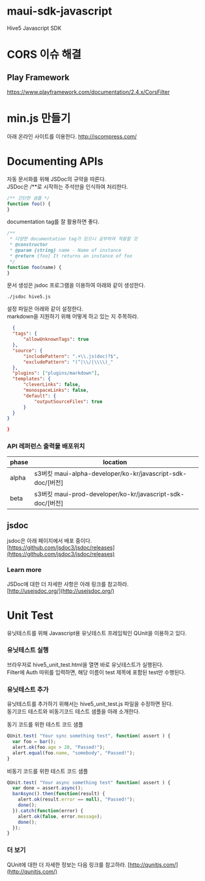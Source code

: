 # maui-sdk-javascript
Hive5 Javascript SDK

# CORS 이슈 해결

## Play Framework
https://www.playframework.com/documentation/2.4.x/CorsFilter

# min.js 만들기

아래 온라인 사이트를 이용한다.
http://jscompress.com/


# Documenting APIs
자동 문서화를 위해 JSDoc의 규약을 따른다.  
JSDoc은 /**로 시작하는 주석만을 인식하여 처리한다.  

```js
/** 간단한 샘플 */
function foo() {
}
```

documentation tag를 잘 활용하면 좋다.
```js
/** 
 * 다양한 documentation tag가 있으니 공부하여 적용할 것
 * @constructor
 * @param {string} name - Name of instance
 * @return {foo} It returns an instance of foo
 */
function foo(name) {
}
```

문서 생성은 jsdoc 프로그램을 이용하여 아래와 같이 생성한다.
```
./jsdoc hive5.js
```

설정 파일은 아래와 같이 설정한다.  
markdown을 지원하기 위해 어떻게 하고 있는 지 주목하라.

```json
  {
  "tags": {
      "allowUnknownTags": true
  },
  "source": {
      "includePattern": ".+\\.js(doc)?$",
      "excludePattern": "(^|\\/|\\\\)_"
  },
  "plugins": ["plugins/markdown"],
  "templates": {
      "cleverLinks": false,
      "monospaceLinks": false,
      "default": {
          "outputSourceFiles": true
      }
  }
}

}
```

### API 레퍼런스 출력물 배포위치

phase | location
--- | ---
alpha | s3버킷 maui-alpha-developer/ko-kr/javascript-sdk-doc/[버전]
beta | s3버킷 maui-prod-developer/ko-kr/javascript-sdk-doc/[버전]


## jsdoc

jsdoc은 아래 페이지에서 배포 중이다.
[https://github.com/jsdoc3/jsdoc/releases](https://github.com/jsdoc3/jsdoc/releases)


### Learn more
JSDoc에 대한 더 자세한 사항은 아래 링크를 참고하라.  
[http://usejsdoc.org/](http://usejsdoc.org/)

# Unit Test
유닛테스트를 위해 Javascript용 유닛테스트 프레임웍인 QUnit을 이용하고 있다.  

### 유닛테스트 실행
브라우저로 hive5_unit_test.html을 열면 바로 유닛테스트가 실행된다.  
Filter에 Auth 따위를 입력하면, 해당 이름이 test 제목에 포함된 test만 수행된다.  

### 유닛테스트 추가

유닛테스트를 추가하기 위해서는 hive5_unit_test.js 파일을 수정하면 된다.  
동기코드 테스트와 비동기코드 테스트 샘플을 아래 소개한다.  

동기 코드를 위한 테스트 코드 샘플
```js
QUnit.test( "Your sync something test", function( assert ) {
  var foo = bar();
  alert.ok(foo.age > 20, "Passed!");
  alert.equal(foo.name, "somebody", "Passed!");
}
```

비동기 코드를 위한 테스트 코드 샘플
```js
QUnit.test( "Your async something test" function( assert ) {
  var done = assert.async();
  barAsync().then(function(result) {
    alert.ok(result.error == null), "Passed!");
    done();
  }).catch(function(error) {
    alert.ok(false, error.message);
    done();
  });
}
```

### 더 보기
QUnit에 대한 더 자세한 정보는 다음 링크를 참고하라.
[http://qunitjs.com/](http://qunitjs.com/)
